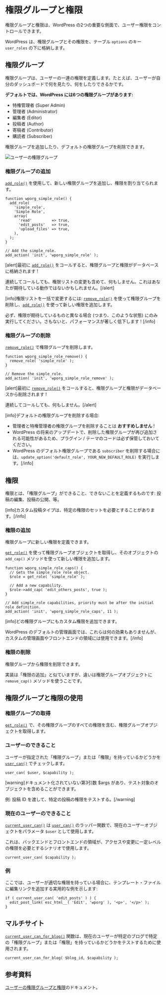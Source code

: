 <!--
# Roles and Capabilities
-->

# 権限グループと権限

<!--
Roles and capabilities are two important aspects of WordPress that allow you to control user privileges.
-->

権限グループと権限は、WordPress の2つの重要な側面で、ユーザー権限をコントロールできます。

<!--
WordPress stores the Roles and their Capabilities in the `options` table under the `user_roles` key.
-->

WordPress は、権限グループとその権限を、テーブル `options` のキー `user_roles` の下に格納します。

<!--
## Roles
-->

## 権限グループ

<!--
A role defines a set of capabilities for a user. For example, what the user may see and do in his dashboard.
-->

権限グループは、ユーザーの一連の権限を定義します。たとえば、ユーザーが自分のダッシュボードで何を見たり、何をしたりできるかです。

<!--
**By default, WordPress have six roles:**
-->

**デフォルトでは、WordPress には6つの権限グループがあります:**

<!--
- Super Admin
- Administrator
- Editor
- Author
- Contributor
- Subscriber
-->

- 特権管理者 (Super Admin)
- 管理者 (Administrator)
- 編集者 (Editor)
- 投稿者 (Author)
- 寄稿者 (Contributor)
- 購読者 (Subscriber)

<!--
More roles can be added and the default roles can be removed.
-->

権限グループを追加したり、デフォルトの権限グループを削除できます。

<!--
![Users roles](https://i3.wp.com/developer.wordpress.org/files/2014/09/wp-roles.png)
-->

![ユーザーの権限グループ](https://i3.wp.com/developer.wordpress.org/files/2014/09/wp-roles.png)

<!--
### Adding Roles
-->

### 権限グループの追加

<!--
Add new roles and assign capabilities to them with [`add_role()`](https://developer.wordpress.org/reference/functions/add_role/).
-->

[`add_role()`](https://developer.wordpress.org/reference/functions/add_role/) を使用して、新しい権限グループを追加し、権限を割り当てられます。

```
function wporg_simple_role() {
  add_role(
    'simple_role',
    'Simple Role',
    array(
      'read'         => true,
      'edit_posts'   => true,
      'upload_files' => true,
    ),
  );
}

// Add the simple_role.
add_action( 'init', 'wporg_simple_role' );
```

<!--
[alert]After the first call to [`add_role()`](https://developer.wordpress.org/reference/functions/add_role/), the Role and it's Capabilities will be stored in the database!
-->

[alert]最初に [`add_role()`](https://developer.wordpress.org/reference/functions/add_role/) をコールすると、権限グループと権限がデータベースに格納されます !

<!--
Sequential calls will do nothing: including altering the capabilities list, which might not be the behavior that you're expecting.[/alert]
-->

連続してコールしても、権限リストの変更も含めて、何もしません。これはあなたが期待している動作ではないかもしれません。[/alert]

<!--
[info]To alter the capabilities list in bulk: remove the role using [`remove_role()`](https://developer.wordpress.org/reference/functions/remove_role/) and add it again using [`add_role()`](https://developer.wordpress.org/reference/functions/add_role/) with the new capabilities.
-->

[info]権限リストを一括で変更するには: [`remove_role()`](https://developer.wordpress.org/reference/functions/remove_role/) を使って権限グループを削除し、[`add_role()`](https://developer.wordpress.org/reference/functions/add_role/) を使って新しい権限を追加します。

<!--
Make sure to do it only if the capabilities differ from what you're expecting (i.e. condition this) or you'll degrade performance considerably![/info]
-->

必ず、権限が期待しているものと異なる場合 (つまり、このような状態) にのみ実行してください。さもないと、パフォーマンスが著しく低下します ! [/info]

<!--
### Removing Roles
-->

### 権限グループの削除

<!--
Remove roles with [`remove_role()`](https://developer.wordpress.org/reference/functions/remove_role/).
-->

[`remove_role()`](https://developer.wordpress.org/reference/functions/remove_role/) で権限グループを削除します。

```
function wporg_simple_role_remove() {
  remove_role( 'simple_role' );
}

// Remove the simple_role.
add_action( 'init', 'wporg_simple_role_remove' );
```

<!--
[alert]After the first call to [`remove_role()`](https://developer.wordpress.org/reference/functions/remove_role/), the Role and it's Capabilities will be removed from the database!
-->

[alert]最初に [`remove_role()`](https://developer.wordpress.org/reference/functions/remove_role/) をコールすると、権限グループと権限がデータベースから削除されます !

<!--
Sequential calls will do nothing.[/alert]
-->

連続してコールしても、何もしません。[/alert]

<!--
[info]If you're removing the default roles:
-->

[info]デフォルトの権限グループを削除する場合:

<!--
- We advise **against** removing the Administrator and Super Admin roles!
- Make sure to keep the code in your plugin/theme as future WordPress updates may add these roles again.
- Run `update_option('default_role', YOUR_NEW_DEFAULT_ROLE)` since you'll be deleting `subscriber` which is WP's default role.[/info]
-->

- 管理者と特権管理者の権限グループを削除することは **おすすめしません** !
- WordPress の将来のアップデートで、削除した権限グループが再び追加される可能性があるため、プラグイン / テーマのコードは必ず保管しておいてください。
- WordPress のデフォルト権限グループである `subscriber` を削除する場合には、`update_option('default_role', YOUR_NEW_DEFAULT_ROLE)` を実行します。[/info]

<!--
## Capabilities
-->

## 権限

<!--
Capabilities define what a **role** can and can not do: edit posts, publish posts, etc.
-->

権限とは、「権限グループ」ができること、できないことを定義するものです: 投稿の編集、投稿の公開、等。

<!--
[info]Custom post types can require a certain set of Capabilities.[/info]
-->

[info]カスタム投稿タイプは、特定の権限のセットを必要とすることがあります。[/info]

<!--
### Adding Capabilities
-->

### 権限の追加

<!--
You may define new capabilities for a role.
-->

権限グループに新しい権限を定義できます。

<!--
Use [`get_role()`](https://developer.wordpress.org/reference/functions/get_role/) to get the role object, then use the `add_cap()` method of that object to add a new capability.
-->

[`get_role()`](https://developer.wordpress.org/reference/functions/get_role/) を使って権限グループオブジェクトを取得し、そのオブジェクトの `add_cap()` メソッドを使って新しい権限を追加します。

```
function wporg_simple_role_caps() {
  // Gets the simple_role role object.
  $role = get_role( 'simple_role' );

  // Add a new capability.
  $role->add_cap( 'edit_others_posts', true );
}

// Add simple_role capabilities, priority must be after the initial role definition.
add_action( 'init', 'wporg_simple_role_caps', 11 );
```

<!--
[info]It's possible to add custom capabilities to any role.
-->

[info]どの権限グループにもカスタム権限を追加できます。

<!--
Under the default WordPress admin, they would have no effect, but they can be used for custom admin screen and front-end areas.[/info]
-->

WordPress のデフォルトの管理画面では、これらは何の効果もありませんが、カスタムの管理画面やフロントエンドの領域には使用できます。[/info]

<!--
### Removing Capabilities
-->

### 権限の削除

<!--
You may remove capabilities from a role.
-->

権限グループから権限を削除できます。

<!--
The implementation is similar to Adding Capabilities with the difference being the use of `remove_cap()` method for the role object.
-->

実装は「権限の追加」と似ていますが、違いは権限グループオブジェクトに `remove_cap()` メソッドを使うことです。

<!--
## Using Roles and Capabilities
-->

## 権限グループと権限の使用

<!--
### Get Role
-->

### 権限グループの取得

<!--
Get the role object including all of it's capabilities with [`get_role()`](https://developer.wordpress.org/reference/functions/get_role/).
-->

[`get_role()`](https://developer.wordpress.org/reference/functions/get_role/) で、その権限グループのすべての権限を含む、権限グループオブジェクトを取得します。

<!--
### User Can
-->

### ユーザーのできること

<!--
Check if a user have a specified **role** or **capability** with [`user_can()`](https://developer.wordpress.org/reference/functions/user_can/).
-->

ユーザーが指定された「権限グループ」または「権限」を持っているかどうかを [`user_can()`](https://developer.wordpress.org/reference/functions/user_can/) でチェックします。

```
user_can( $user, $capability );
```

<!--
[warning]There is an undocumented, third argument, $args, that may include the object against which the test should be performed.
-->

[warning]ドキュメント化されていない第3引数 $args があり、テスト対象のオブジェクトを含めることができます。

<!--
E.g. Pass a post ID to test for the capability of that specific post.[/warning]
-->

例: 投稿 ID を渡して、特定の投稿の権限をテストする。[/warning]

<!--
### Current User Can
-->

### 現在のユーザーのできること

<!--
[`current_user_can()`](https://developer.wordpress.org/reference/functions/current_user_can/) is a wrapper function for [`user_can()`](https://developer.wordpress.org/reference/functions/user_can/) using the current user object as the `$user` parameter.
-->

[`current_user_can()`](https://developer.wordpress.org/reference/functions/current_user_can/) は [`user_can()`](https://developer.wordpress.org/reference/functions/user_can/) のラッパー関数で、現在のユーザーオブジェクトをパラメータ `$user` として使用します。

<!--
Use this in scenarios where back-end and front-end areas should require a certain level of privileges to access and/or modify.
-->

これは、バックエンドとフロントエンドの領域が、アクセスや変更に一定レベルの権限を必要とするシナリオで使用します。

```
current_user_can( $capability );
```

<!--
### Example
-->

### 例

<!--
Here's a practical example of adding an Edit link on the in a template file if the user has the proper capability:
-->

ここでは、ユーザーが適切な権限を持っている場合に、テンプレート・ファイルに編集リンクを追加する実用的な例を示します:

```
if ( current_user_can( 'edit_posts' ) ) {
  edit_post_link( esc_html__( 'Edit', 'wporg' ), '<p>', '</p>' );
}
```

<!--
## Multisite
-->

## マルチサイト

<!--
The [`current_user_can_for_blog()`](https://developer.wordpress.org/reference/functions/current_user_can_for_blog/) function is used to test if the current user has a certain **role** or **capability** on a specific blog.
-->

[`current_user_can_for_blog()`](https://developer.wordpress.org/reference/functions/current_user_can_for_blog/) 関数は、現在のユーザーが特定のブログで特定の「権限グループ」または「権限」を持っているかどうかをテストするために使用されます。

```
current_user_can_for_blog( $blog_id, $capability );
```

<!--
## Reference
-->

## 参考資料

<!--
Codex Reference for [User Roles and Capabilities](https://wordpress.org/documentation/article/roles-and-capabilities/).
-->

[ユーザーの権限グループと権限](https://ja.wordpress.org/support/article/roles-and-capabilities/)のドキュメント。
